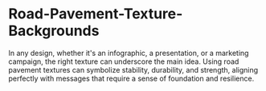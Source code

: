 # Road-Pavement-Texture-Backgrounds
In any design, whether it's an infographic, a presentation, or a marketing campaign, the right texture can underscore the main idea. Using road pavement textures can symbolize stability, durability, and strength, aligning perfectly with messages that require a sense of foundation and resilience.
